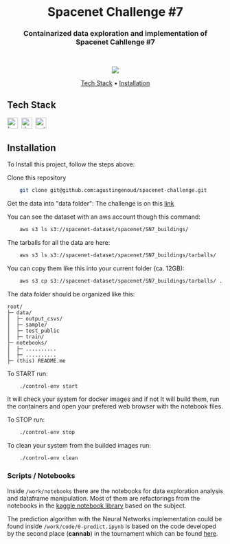 <h1 align="center">
	Spacenet Challenge #7
</h1>

<h3 align="center">
	Containarized data exploration and implementation of Spacenet Cahllenge #7
</h3>
<br>

<p align="center">
	<img src="https://img.shields.io/github/repo-size/agustingenoud/spacenet-challenge?color=green"/>
</p>

<p align="center">
	<a href="#tech-stack">Tech Stack</a> •
	<a href="#installation">Installation</a> 
</p>

## Tech Stack
<img src="https://img.shields.io/badge/Bash-05122A?style=flat&logo=gnu-bash" alt="bash Badge" height="25">&nbsp;
<img src="https://img.shields.io/badge/Docker-05122A?style=flat&logo=docker" alt="docker Badge" height="25">&nbsp;
<img src="https://img.shields.io/badge/Python-05122A?style=flat&logo=python" alt="python Badge" height="25">&nbsp;

## Installation
To Install this project, follow the steps above:


Clone this repository

```bash
	git clone git@github.com:agustingenoud/spacenet-challenge.git
```


Get the data into "data folder":
The challenge is on this [link](https://spacenet.ai/sn7-challenge/ "link to challenge")

You can see the dataset with an aws account though this command:
```bash
	aws s3 ls s3://spacenet-dataset/spacenet/SN7_buildings/
```
	

The tarballs for all the data are here:
```bash
	aws s3 ls s3://spacenet-dataset/spacenet/SN7_buildings/tarballs/
```

You can copy them like this into your current folder (ca. 12GB):
```bash
	aws s3 cp s3://spacenet-dataset/spacenet/SN7_buildings/tarballs/ .
```

The data folder should be organized like this:

```
root/
├─ data/
│  ├─ output_csvs/
│  ├─ sample/
│  ├─ test_public
│  ├─ train/
├─ notebooks/
│  ├─ ..........
│  ├─ ..........
├─ (this) README.me
```


To START run:
```bash
	./control-env start
```
It will check your system for docker images and if not It will build them,
run the containers and open your prefered web browser with the notebook files.


To STOP run:
```bash
	./control-env stop
```

To clean your system from the builded images run:
```bash
	./control-env clean
```

### Scripts / Notebooks
Inside ```/work/notebooks``` there are the notebooks for data exploration analysis and dataframe manipulation. Most of them are refactorings from the notebooks in the [kaggle notebook library](https://www.kaggle.com/datasets/amerii/spacenet-7-multitemporal-urban-development) based on the subject.

The prediction algorithm with the Neural Networks implementation could be found inside ```/work/code/0-predict.ipynb``` is based on the code developed by the second place (**cannab**) in the tournament which can be found [here](https://github.com/SpaceNetChallenge/SpaceNet7_Multi-Temporal_Solutions).
